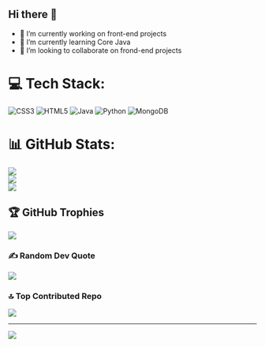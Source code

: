 ## Hi there 👋
- 🔭 I’m currently working on front-end projects<br/>
- 🌱 I’m currently learning Core Java<br/>
- 👯 I’m looking to collaborate on frond-end projects<br/>

# 💻 Tech Stack:
![CSS3](https://img.shields.io/badge/css3-%231572B6.svg?style=flat&logo=css3&logoColor=white) ![HTML5](https://img.shields.io/badge/html5-%23E34F26.svg?style=flat&logo=html5&logoColor=white) ![Java](https://img.shields.io/badge/java-%23ED8B00.svg?style=flat&logo=openjdk&logoColor=white) ![Python](https://img.shields.io/badge/python-3670A0?style=flat&logo=python&logoColor=ffdd54) ![MongoDB](https://img.shields.io/badge/MongoDB-%234ea94b.svg?style=flat&logo=mongodb&logoColor=white)
# 📊 GitHub Stats:
![](https://github-readme-stats.vercel.app/api?username=varshitha713&theme=merko&hide_border=false&include_all_commits=false&count_private=false)<br/>
![](https://github-readme-streak-stats.herokuapp.com/?user=varshitha713&theme=merko&hide_border=false)<br/>
![](https://github-readme-stats.vercel.app/api/top-langs/?username=varshitha713&theme=merko&hide_border=false&include_all_commits=false&count_private=false&layout=compact)

## 🏆 GitHub Trophies
![](https://github-profile-trophy.vercel.app/?username=varshitha713&theme=radical&no-frame=false&no-bg=true&margin-w=4)

### ✍️ Random Dev Quote
![](https://quotes-github-readme.vercel.app/api?type=horizontal&theme=dark)

### 🔝 Top Contributed Repo
![](https://github-contributor-stats.vercel.app/api?username=varshitha713&limit=5&theme=dark&combine_all_yearly_contributions=true)

---
[![](https://visitcount.itsvg.in/api?id=varshitha713&icon=0&color=8)](https://visitcount.itsvg.in)

<!-- Proudly created with GPRM ( https://gprm.itsvg.in ) -->

<!--
**Varshitha713/Varshitha713** is a ✨ _special_ ✨ repository because its `README.md` (this file) appears on your GitHub profile.

Here are some ideas to get you started:

- 🔭 I’m currently working on ...
- 🌱 I’m currently learning ...
- 👯 I’m looking to collaborate on ...
- 🤔 I’m looking for help with ...
- 💬 Ask me about ...
- 📫 How to reach me: ...
- 😄 Pronouns: ...
- ⚡ Fun fact: ...
-->
